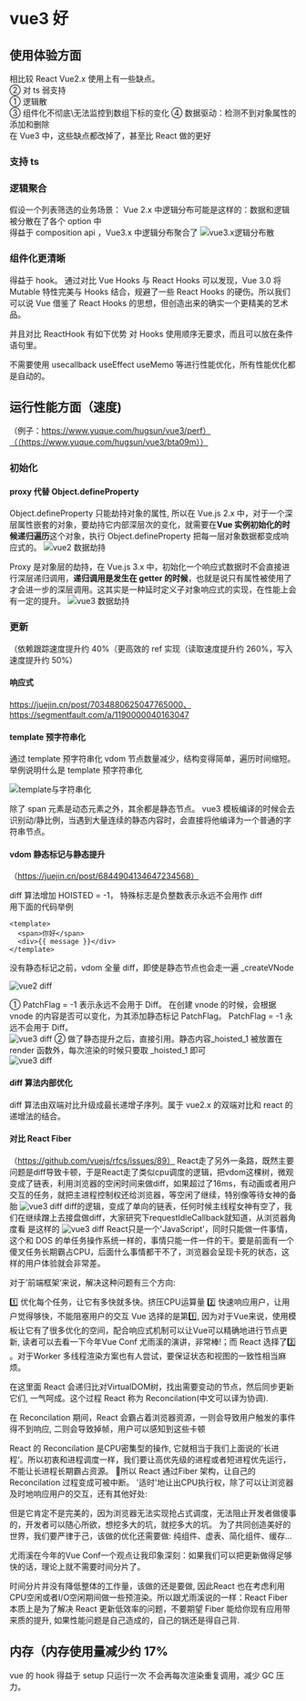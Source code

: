 <!--
 * @Author: 鱼小柔
 * @Date: 2021-11-21 15:42:21
 * @LastEditors: your name
 * @LastEditTime: 2021-11-28 23:00:18
 * @Description: vue3 好在哪里
-->

# vue3 好

## 使用体验方面

相比较 React Vue2.x 使用上有一些缺点。  
② 对 ts 弱支持  
① 逻辑散  
③ 组件化不彻底\无法监控到数组下标的变化
④ 数据驱动：检测不到对象属性的添加和删除\
在 Vue3 中，这些缺点都改掉了，甚至比 React 做的更好

### 支持 ts

### 逻辑聚合

假设一个列表筛选的业务场景：
Vue 2.x 中逻辑分布可能是这样的：数据和逻辑被分散在了各个 option 中  
得益于 composition api ，Vue3.x 中逻辑分布聚合了
![vue3.x逻辑分布散](./static/composition.jpg)

### 组件化更清晰

得益于 hook。 通过对比 Vue Hooks 与 React Hooks 可以发现，Vue 3.0 将 Mutable 特性完美与 Hooks 结合，规避了一些 React Hooks 的硬伤。所以我们可以说 Vue 借鉴了 React Hooks 的思想，但创造出来的确实一个更精美的艺术品。

并且对比 ReactHook 有如下优势
对 Hooks 使用顺序无要求，而且可以放在条件语句里。

不需要使用 usecallback useEffect useMemo 等进行性能优化，所有性能优化都是自动的。

## 运行性能方面（速度)

（例子：https://www.yuque.com/hugsun/vue3/perf）（（https://www.yuque.com/hugsun/vue3/bta09m））

### 初始化

#### proxy 代替 Object.defineProperty

Object.defineProperty 只能劫持对象的属性, 所以在 Vue.js 2.x 中，对于一个深层属性嵌套的对象，要劫持它内部深层次的变化，就需要在**Vue 实例初始化的时候递归遍历**这个对象，执行 Object.defineProperty 把每一层对象数据都变成响应式的。
![vue2 数据劫持](./static/proxy_vue2.png)

Proxy 是对象层的劫持，在 Vue.js 3.x 中，初始化一个响应式数据时不会直接进行深层递归调用，**递归调用是发生在 getter 的时候**，也就是说只有属性被使用了才会进一步的深层调用。这其实是一种延时定义子对象响应式的实现，在性能上会有一定的提升。
![vue3 数据劫持](./static/proxy_vue3.png)

### 更新

（依赖跟踪速度提升约 40%（更高效的 ref 实现（读取速度提升约 260%，写入速度提升约 50%）

#### 响应式

https://juejin.cn/post/7034880625047765000、https://segmentfault.com/a/1190000040163047

#### template 预字符串化

通过 template 预字符串化 vdom 节点数量减少，结构变得简单，遍历时间缩短。  
举例说明什么是 template 预字符串化  

![template与字符串化](./static/template_stringfy.png)

<!-- ```vue
<div class="menu-bar-container">
    <div class="logo">
      <h1>介绍</h1>
    </div>
    <ul class="nav">
      <p><a href="">1</a></p>
      <p><a href="">2</a></p>
      ....
      <p><a href="">19</a></p>
      <p><a href="">20</a></p>
    </ul>
  </div>
<div class="user">
    <span>{{user.name}}</span>
</div>
```
 -->

除了 span 元素是动态元素之外，其余都是静态节点。 vue3 模板编译的时候会去识别动/静比例，当遇到大量连续的静态内容时，会直接将他编译为一个普通的字符串节点。  


#### vdom 静态标记与静态提升

（https://juejin.cn/post/6844904134647234568）


diff 算法增加 HOISTED = -1， 特殊标志是负整数表示永远不会用作 diff  
用下面的代码举例

```vue
<template>
  <span>你好</span>
  <div>{{ message }}</div>
</template>
```

没有静态标记之前，vdom 全量 diff，即使是静态节点也会走一遍 \_createVNode

![vue2 diff](./static/diff_vdom_vue2.png)

<!-- ```js
export function render(...args) {
  return (
    _openBlock(),
    _createBlock(
      ...args,
      [
        _createVNode("span", null, "你好"),
        _createVNode("div", null, _toDisplayString(_ctx.message), 1 /* TEXT */),
      ],
      64 /* STABLE_FRAGMENT */
    )
  );
}
``` -->

① PatchFlag = -1 表示永远不会用于 Diff。 在创建 vnode 的时候，会根据 vnode 的内容是否可以变化，为其添加静态标记 PatchFlag。 PatchFlag = -1 永远不会用于 Diff。  
![vue3 diff](./static/vdom_vue3.png)
② 做了静态提升之后，直接引用。静态内容\_hoisted_1 被放置在 render 函数外，每次渲染的时候只要取 \_hoisted_1 即可  
![vue3 diff](./static/diff_vdom_vue3.png)

<!-- ```js
const _hoisted_1 = /*#__PURE__*/ _createVNode(
  "span",
  null,
  "你好",
  -1 /* HOISTED */
);

export function render(...args) {
  return (
    _openBlock(),
    _createBlock(
      ...args,
      [
        _hoisted_1,
        _createVNode("div", null, _toDisplayString(_ctx.message), 1 /* TEXT */),
      ],
      64 /* STABLE_FRAGMENT */
    )
  );
}
``` -->

#### diff 算法内部优化
diff 算法由双端对比升级成最长递增子序列。属于 vue2.x 的双端对比和 react 的递增法的结合。
#### 对比 React Fiber
（https://github.com/vuejs/rfcs/issues/89）
React走了另外一条路，既然主要问题是diff导致卡顿，于是React走了类似cpu调度的逻辑，把vdom这棵树，微观变成了链表，利用浏览器的空闲时间来做diff，如果超过了16ms，有动画或者用户交互的任务，就把主进程控制权还给浏览器，等空闲了继续，特别像等待女神的备胎
![vue3 diff](./static/vdom_react.png)
diff的逻辑，变成了单向的链表，任何时候主线程女神有空了，我们在继续蹭上去接盘做diff，大家研究下requestIdleCallback就知道，从浏览器角度看 是这样的
![vue3 diff](./static/vdom_react2.png)
React只是一个'JavaScript'，同时只能做一件事情，这个和 DOS 的单任务操作系统一样的，事情只能一件一件的干。要是前面有一个傻叉任务长期霸占CPU，后面什么事情都干不了，浏览器会呈现卡死的状态，这样的用户体验就会非常差。

对于’前端框架‘来说，解决这种问题有三个方向:

1️⃣ 优化每个任务，让它有多快就多快。挤压CPU运算量
2️⃣ 快速响应用户，让用户觉得够快，不能阻塞用户的交互
Vue 选择的是第1️⃣, 因为对于Vue来说，使用模板让它有了很多优化的空间，配合响应式机制可以让Vue可以精确地进行节点更新, 读者可以去看一下今年Vue Conf 尤雨溪的演讲，非常棒!；而 React 选择了2️⃣ 。对于Worker 多线程渲染方案也有人尝试，要保证状态和视图的一致性相当麻烦。

在这里面 React 会递归比对VirtualDOM树，找出需要变动的节点，然后同步更新它们, 一气呵成。这个过程 React 称为 Reconcilation(中文可以译为协调).

在 Reconcilation 期间，React 会霸占着浏览器资源，一则会导致用户触发的事件得不到响应, 二则会导致掉帧，用户可以感知到这些卡顿

React 的 Reconcilation 是CPU密集型的操作, 它就相当于我们上面说的’长进程‘。所以初衷和进程调度一样，我们要让高优先级的进程或者短进程优先运行，不能让长进程长期霸占资源。
🔴所以 React 通过Fiber 架构，让自己的Reconcilation 过程变成可被中断。 '适时'地让出CPU执行权，除了可以让浏览器及时地响应用户的交互，还有其他好处:

但是它肯定不是完美的，因为浏览器无法实现抢占式调度，无法阻止开发者做傻事的，开发者可以随心所欲，想挖多大的坑，就挖多大的坑。
为了共同创造美好的世界，我们要严律于己，该做的优化还需要做: 纯组件、虚表、简化组件、缓存...

尤雨溪在今年的Vue Conf一个观点让我印象深刻：如果我们可以把更新做得足够快的话，理论上就不需要时间分片了。

时间分片并没有降低整体的工作量，该做的还是要做, 因此React 也在考虑利用CPU空闲或者I/O空闲期间做一些预渲染。所以跟尤雨溪说的一样：React Fiber 本质上是为了解决 React 更新低效率的问题，不要期望 Fiber 能给你现有应用带来质的提升, 如果性能问题是自己造成的，自己的锅还是得自己背.
## 内存（内存使用量减少约 17%

vue 的 hook 得益于 setup 只运行一次
不会再每次渲染重复调用，减少 GC 压力。
